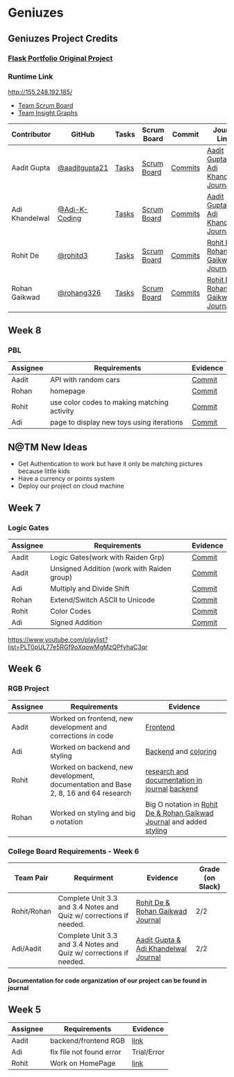 # Geniuzes

## Geniuzes Project Credits

### [Flask Portfolio Original Project](https://portfolio.nighthawkcodingsociety.com/)

### Runtime Link

http://155.248.192.185/

- [Team Scrum Board](https://github.com/aaditgupta21/geniuzes/projects/1)
- [Team Insight Graphs](https://github.com/aaditgupta21/geniuzes/graphs/contributors)

| Contributor    | GitHub                                           | Tasks                                                           | Scrum Board                                                               | Commit                                                                                      | Journal Links                                                                                                                            |
| -------------- | ------------------------------------------------ | --------------------------------------------------------------- | ------------------------------------------------------------------------- | ------------------------------------------------------------------------------------------- | ---------------------------------------------------------------------------------------------------------------------------------------- |
| Aadit Gupta    | [@aaditgupta21](https://github.com/aaditgupta21) | [Tasks](https://github.com/aaditgupta21/geniuzes/issues) | [Scrum Board](https://github.com/aaditgupta21/geniuzes/projects/1) | [Commits](https://github.com/aaditgupta21/geniuzes/commits/main?author=aaditgupta21) | [Aadit Gupta & Adi Khandelwal Journal](https://docs.google.com/document/d/18m2DBuJrDUOoWUPMxL7_-LjTvGnrwFLhQMYxaZReocM/edit?usp=sharing) |
| Adi Khandelwal | [@Adi-K-Coding](https://github.com/Adi-K-Coding) | [Tasks](https://github.com/aaditgupta21/geniuzes/issues) | [Scrum Board](https://github.com/aaditgupta21/geniuzes/projects/1) | [Commits](https://github.com/aaditgupta21/geniuzes/commits/main?author=Adi-K-Coding) | [Aadit Gupta & Adi Khandelwal Journal](https://docs.google.com/document/d/18m2DBuJrDUOoWUPMxL7_-LjTvGnrwFLhQMYxaZReocM/edit?usp=sharing) |
| Rohit De       | [@rohitd3](https://github.com/rohitd3)           | [Tasks](https://github.com/aaditgupta21/geniuzes/issues) | [Scrum Board](https://github.com/aaditgupta21/geniuzes/projects/1) | [Commits](https://github.com/aaditgupta21/geniuzes/commits/main?author=rohitd3)      | [Rohit De & Rohan Gaikwad Journal](https://docs.google.com/document/d/1c5PIYwjII7IuVlCnkpn-ORHjwLj-XQIN5B2BWxP6aOw/edit?usp=sharing)     |
| Rohan Gaikwad  | [@rohang326](https://github.com/rohang326)       | [Tasks](https://github.com/aaditgupta21/geniuzes/issues) | [Scrum Board](https://github.com/aaditgupta21/geniuzes/projects/1) | [Commits](https://github.com/aaditgupta21/geniuzes/commits/main?author=rohang326)    | [Rohit De & Rohan Gaikwad Journal](https://docs.google.com/document/d/1c5PIYwjII7IuVlCnkpn-ORHjwLj-XQIN5B2BWxP6aOw/edit?usp=sharing)     |


## Week 8

### PBL

| Assignee | Requirements | Evidence                                                                                                                                             
| -------- | --------------------------- | ------------------------- |
| Aadit    | API with random cars    | [Commit](https://github.com/aaditgupta21/geniuzes/commit/d53f2718ffa83164013da99058193264ae68b607) |                                        | Adi    | page to display new toys using iterations | [Commit](https://github.com/aaditgupta21/geniuzes/commit/e4172b94d04c35569902188a3fe51e559f169eb4) |
| Rohan    | homepage | [Commit](https://github.com/aaditgupta21/geniuzes/commit/5fb3ba38b9de6be9c3b7e995178df7b66387e7e3) |
| Rohit | use color codes to making matching activity | [Commit](https://github.com/aaditgupta21/geniuzes/commit/9f62dc1213999e0646322d825ec926a3b127e222) |
| Adi | page to display new toys using iterations | [Commit](https://github.com/aaditgupta21/geniuzes/commit/e4172b94d04c35569902188a3fe51e559f169eb4) |

## N@TM New Ideas
- Get Authentication to work but have it only be matching pictures because little kids
- Have a currency or points system
- Deploy our project on cloud machine
## Week 7

### Logic Gates

| Assignee | Requirements                                                                        | Evidence                                                                                                                                                                                                                                                             |
| -------- | ----------------------------------------------------------------------------------- | -------------------------------------------------------------------------------------------------------------------------------------------------------------------------------------------------------------------------------------------------------------------- |
| Aadit    | Logic Gates(work with Raiden Grp)    | [Commit](https://github.com/aaditgupta21/geniuzes/commit/26bfa8b09ce64aab0d15dff9777753360a1af310#diff-83c0def988e4a71703ece61d81ceb8b2c94956b14e47bc2696572c43f3796afa)                                                                                                                                                                 |
| Aadit      | Unsigned Addition (work with Raiden group)                  | [Commit](https://github.com/aaditgupta21/geniuzes/commit/78ebc6e91ef14eb80676300eacbde8eabc19dcc0)                                                         |
| Adi    | Multiply and Divide Shift | [Commit](https://github.com/aaditgupta21/geniuzes/commit/3d759d274a4a1f7d9c8dc46ef457a61295dcbdf9)                                   |
| Rohan    | Extend/Switch ASCII to Unicode | [Commit](https://github.com/aaditgupta21/geniuzes/commit/d7f94f4b53052437b152ff38011f5e2f73326383) |
| Rohit | Color Codes | [Commit](https://github.com/aaditgupta21/geniuzes/commit/9e015ecc40219ffecba223bdaaa56ebfed351f7e) |
| Adi | Signed Addition | [Commit](https://github.com/aaditgupta21/geniuzes/commit/5c1d085a379c83b0467159fb2645cee258b58e19)|

https://www.youtube.com/playlist?list=PLT0pUL77e5RGf9oXqowMgMzQPfyhaC3qr


## Week 6

### RGB Project

| Assignee | Requirements                                                                        | Evidence                                                                                                                                                                                                                                                             |
| -------- | ----------------------------------------------------------------------------------- | -------------------------------------------------------------------------------------------------------------------------------------------------------------------------------------------------------------------------------------------------------------------- |
| Aadit    | Worked on frontend, new development and corrections in code                         | [Frontend](https://github.com/aaditgupta21/geniuzes/commit/818c0e0ddb75ee41cc8c0c0ce1672ea281a8e35e)                                                                                                                                                                 |
| Adi      | Worked on backend and styling                                                       | [Backend](https://github.com/aaditgupta21/geniuzes/commit/dc60e591d8ed02008b67679be7a6bc675c51221f) and [coloring](https://github.com/aaditgupta21/geniuzes/commit/09b95c6e1bf7829c54ce1ac37584b707f6d00aee)                                                         |
| Rohit    | Worked on backend, new development, documentation and Base 2, 8, 16 and 64 research | [research and documentation in journal](https://docs.google.com/document/d/1c5PIYwjII7IuVlCnkpn-ORHjwLj-XQIN5B2BWxP6aOw/edit#) [backend](https://github.com/aaditgupta21/geniuzes/commit/dc60e591d8ed02008b67679be7a6bc675c51221f)                                   |
| Rohan    | Worked on styling and big o notation                                                | Big O notation in [Rohit De & Rohan Gaikwad Journal](https://docs.google.com/document/d/1c5PIYwjII7IuVlCnkpn-ORHjwLj-XQIN5B2BWxP6aOw/edit?usp=sharing) and added [styling](https://github.com/aaditgupta21/geniuzes/commit/9615f588a89d3e0235eefb3e4c8c53e7bdf3c81a) |

### College Board Requirements - Week 6

| Team Pair   | Requirment                                                         | Evidence                                                                                                                                 | Grade (on Slack) |
| ----------- | ------------------------------------------------------------------ | ---------------------------------------------------------------------------------------------------------------------------------------- | ---------------- |
| Rohit/Rohan | Complete Unit 3.3 and 3.4 Notes and Quiz w/ corrections if needed. | [Rohit De & Rohan Gaikwad Journal](https://docs.google.com/document/d/1c5PIYwjII7IuVlCnkpn-ORHjwLj-XQIN5B2BWxP6aOw/edit?usp=sharing)     | 2/2              |
| Adi/Aadit   | Complete Unit 3.3 and 3.4 Notes and Quiz w/ corrections if needed. | [Aadit Gupta & Adi Khandelwal Journal](https://docs.google.com/document/d/18m2DBuJrDUOoWUPMxL7_-LjTvGnrwFLhQMYxaZReocM/edit?usp=sharing) | 2/2              |

#### Documentation for code organization of our project can be found in journal

## Week 5

| Assignee | Requirements             | Evidence                                                                                                |
| -------- | ------------------------ | ------------------------------------------------------------------------------------------------------- |
| Aadit    | backend/frontend RGB     | [link](https://github.com/aaditgupta21/flask_portfolio/commit/327b42f74a5bee36d4eb3e0627f2d12ad142e7f6) |
| Adi      | fix file not found error | Trial/Error                                                                                             |
| Rohit    | Work on HomePage         | [link](https://github.com/aaditgupta21/flask_portfolio/commit/2fc0db57bf02b81e34682dff2496cfece08cfc86) |
